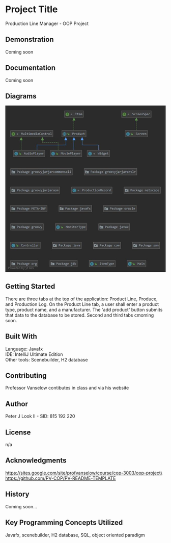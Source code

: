 # Project Title
Production Line Manager - OOP Project
## Demonstration
Coming soon
## Documentation
Coming soon
## Diagrams
![Project diagram](images/Package_sample.jpg)
## Getting Started
There are three tabs at the top of the application: Product Line, Produce, and 
Production Log.
On the Product Line tab, a user shall enter a product type, product name,
and a manufacturer. The 'add product' button submits that data to the database to be stored.
Second and third tabs cmoming soon.

## Built With
Language: Javafx \
IDE: IntelliJ Ultimate Edition \
Other tools: Scenebuilder, H2 database
## Contributing
Professor Vanselow contibutes in class and via his website
## Author
Peter J Look II - SID: 815 192 220
## License
n/a
## Acknowledgments
https://sites.google.com/site/profvanselow/course/cop-3003/oop-project\
https://github.com/PV-COP/PV-README-TEMPLATE
## History
Coming soon...
## Key Programming Concepts Utilized
Javafx, scenebuilder, H2 database, SQL, object oriented paradigm